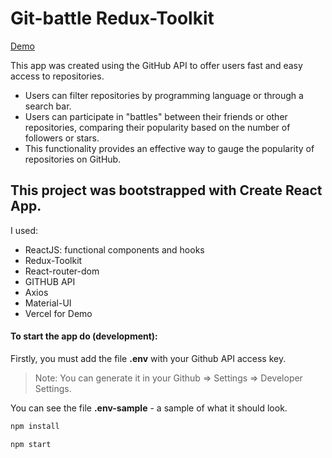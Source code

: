 # Git-battle Redux-Toolkit
[Demo](https://git-battle-redux-toolkit.vercel.app/)

This app was created using the GitHub API to offer users fast and easy access to repositories.

- Users can filter repositories by programming language or through a search bar.
- Users can participate in "battles" between their friends or other repositories, comparing their popularity based on the number of followers or stars.
- This functionality provides an effective way to gauge the popularity of repositories on GitHub.

## This project was bootstrapped with Create React App.

I used:

- ReactJS: functional components and hooks
- Redux-Toolkit
- React-router-dom
- GITHUB API
- Axios
- Material-UI
- Vercel for Demo

#### To start the app do (development):

Firstly, you must add the file **.env** with your Github API access key.

> Note: You can generate it in your Github => Settings => Developer Settings.

You can see the file **.env-sample** - a sample of what it should look.

```sh
npm install
```

```sh
npm start
```
